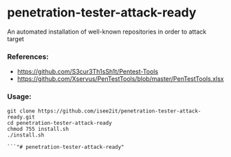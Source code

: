 # penetration-tester-attack-ready
An automated installation of well-known repositories in order to attack target

### References:
* https://github.com/S3cur3Th1sSh1t/Pentest-Tools
* https://github.com/Xservus/PenTestTools/blob/master/PenTestTools.xlsx

### Usage:
```
git clone https://github.com/isee2it/penetration-tester-attack-ready.git
cd penetration-tester-attack-ready
chmod 755 install.sh
./install.sh 

```"# penetration-tester-attack-ready" 
